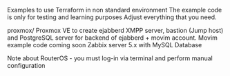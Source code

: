  Examples to use Terraform in non standard environment 
 The example code is only for testing and learning purposes
 Adjust everything  that you need.
 

 proxmox/ Proxmox VE to create ejabberd XMPP server, bastion (Jump host) and PostgreSQL server 
            for backend of ejabberd + movim account. Movim example code coming soon
        Zabbix server 5.x with MySQL Database

  
 
Note about RouterOS - you must log-in via terminal and perform manual configuration
